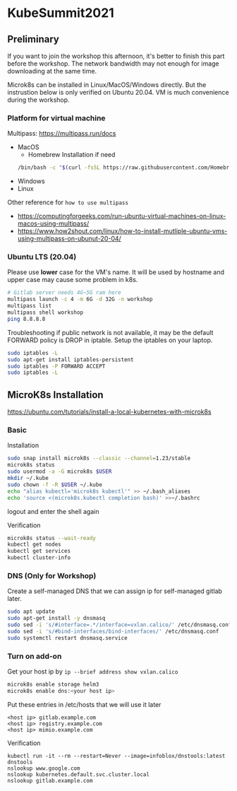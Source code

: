 # KubeSummit2021

## Preliminary

If you want to join the workshop this afternoon, it's better to finish this part before the workshop. The network bandwidth may not enough for image downloading at the same time. 

Microk8s can be installed in Linux/MacOS/Windows directly. But the instrustion below is only verified on Ubuntu 20.04. VM is much convenience during the workshop.

### Platform for virtual machine

Multipass: https://multipass.run/docs

* MacOS
  * Homebrew Installation if need
  ``` bash
  /bin/bash -c "$(curl -fsSL https://raw.githubusercontent.com/Homebrew/install/master/install.sh)"
  ```
* Windows
* Linux

Other reference for `how to use multipass`
* https://computingforgeeks.com/run-ubuntu-virtual-machines-on-linux-macos-using-multipass/
* https://www.how2shout.com/linux/how-to-install-mutliple-ubuntu-vms-using-multipass-on-ubunut-20-04/

### Ubuntu LTS (20.04)

Please use **lower** case for the VM's name. It will be used by hostname and upper case may cause some problem in k8s.

```bash
# Gitlab server needs 4G~5G ram here
multipass launch -c 4 -m 6G -d 32G -n workshop
multipass list
multipass shell workshop
ping 8.8.8.8
```

Troubleshooting
if public network is not available, it may be the default FORWARD policy is DROP in iptable. Setup the iptables on your laptop.

```bash
sudo iptables -L
sudo apt-get install iptables-persistent
sudo iptables -P FORWARD ACCEPT
sudo iptables -L
```

## MicroK8s Installation

https://ubuntu.com/tutorials/install-a-local-kubernetes-with-microk8s

### Basic

Installation

```bash
sudo snap install microk8s --classic --channel=1.23/stable
microk8s status
sudo usermod -a -G microk8s $USER
mkdir ~/.kube
sudo chown -f -R $USER ~/.kube
echo "alias kubectl='microk8s kubectl'" >> ~/.bash_aliases
echo 'source <(microk8s.kubectl completion bash)' >>~/.bashrc
```
logout and enter the shell again

Verification

```bash
microk8s status --wait-ready
kubectl get nodes
kubectl get services
kubectl cluster-info
```

### DNS (Only for Workshop)

Create a self-managed DNS that we can assign ip for self-managed gitlab later.

```bash
sudo apt update
sudo apt-get install -y dnsmasq
sudo sed -i 's/#interface=.*/interface=vxlan.calico/' /etc/dnsmasq.conf
sudo sed -i 's/#bind-interfaces/bind-interfaces/' /etc/dnsmasq.conf
sudo systemctl restart dnsmasq.service
```

### Turn on add-on

Get your host ip by `ip --brief address show vxlan.calico`

```bash
microk8s enable storage helm3
microk8s enable dns:<your host ip>
```

Put these entries in /etc/hosts that we will use it later
```text
<host ip> gitlab.example.com
<host ip> registry.example.com
<host ip> mimio.example.com
```

Verification
```
kubectl run -it --rm --restart=Never --image=infoblox/dnstools:latest dnstools
nslookup www.google.com
nslookup kubernetes.default.svc.cluster.local
nslookup gitlab.example.com
```
